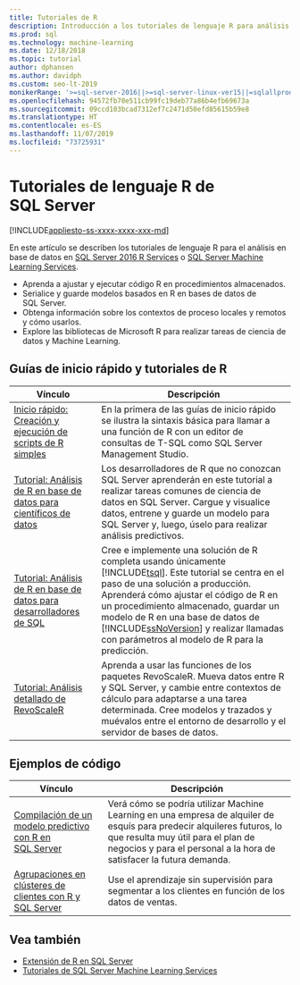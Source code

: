 ```yaml
---
title: Tutoriales de R
description: Introducción a los tutoriales de lenguaje R para análisis en base de datos de SQL Server.
ms.prod: sql
ms.technology: machine-learning
ms.date: 12/18/2018
ms.topic: tutorial
author: dphansen
ms.author: davidph
ms.custom: seo-lt-2019
monikerRange: '>=sql-server-2016||>=sql-server-linux-ver15||=sqlallproducts-allversions'
ms.openlocfilehash: 94572fb70e511cb99fc19deb77a86b4efb69673a
ms.sourcegitcommit: 09ccd103bcad7312ef7c2471d50efd85615b59e8
ms.translationtype: HT
ms.contentlocale: es-ES
ms.lasthandoff: 11/07/2019
ms.locfileid: "73725931"
---
```

# <a name="sql-server-r-language-tutorials"></a>Tutoriales de lenguaje R de SQL Server
[!INCLUDE[appliesto-ss-xxxx-xxxx-xxx-md](../../includes/appliesto-ss-xxxx-xxxx-xxx-md.md)]

En este artículo se describen los tutoriales de lenguaje R para el análisis en base de datos en [SQL Server 2016 R Services](../install/sql-r-services-windows-install.md) o [SQL Server Machine Learning Services](../install/sql-machine-learning-services-windows-install.md).

+ Aprenda a ajustar y ejecutar código R en procedimientos almacenados.
+ Serialice y guarde modelos basados en R en bases de datos de SQL Server.
+ Obtenga información sobre los contextos de proceso locales y remotos y cómo usarlos.
+ Explore las bibliotecas de Microsoft R para realizar tareas de ciencia de datos y Machine Learning.

<a name="bkmk_sqltutorials"></a>

## <a name="r-quickstarts-and-tutorials"></a>Guías de inicio rápido y tutoriales de R

| Vínculo | Descripción |
|------|-------------|
| [Inicio rápido: Creación y ejecución de scripts de R simples](quickstart-r-create-script.md) | En la primera de las guías de inicio rápido se ilustra la sintaxis básica para llamar a una función de R con un editor de consultas de T-SQL como SQL Server Management Studio. |
| [Tutorial: Análisis de R en base de datos para científicos de datos](../tutorials/walkthrough-data-science-end-to-end-walkthrough.md) | Los desarrolladores de R que no conozcan SQL Server aprenderán en este tutorial a realizar tareas comunes de ciencia de datos en SQL Server. Cargue y visualice datos, entrene y guarde un modelo para SQL Server y, luego, úselo para realizar análisis predictivos. |
| [Tutorial: Análisis de R en base de datos para desarrolladores de SQL](../tutorials/sqldev-in-database-r-for-sql-developers.md) | Cree e implemente una solución de R completa usando únicamente [!INCLUDE[tsql](../../includes/tsql-md.md)]. Este tutorial se centra en el paso de una solución a producción. Aprenderá cómo ajustar el código de R en un procedimiento almacenado, guardar un modelo de R en una base de datos de [!INCLUDE[ssNoVersion](../../includes/ssnoversion-md.md)] y realizar llamadas con parámetros al modelo de R para la predicción. |
| [Tutorial: Análisis detallado de RevoScaleR](deepdive-data-science-deep-dive-using-the-revoscaler-packages.md) | Aprenda a usar las funciones de los paquetes RevoScaleR. Mueva datos entre R y SQL Server, y cambie entre contextos de cálculo para adaptarse a una tarea determinada. Cree modelos y trazados y muévalos entre el entorno de desarrollo y el servidor de bases de datos. |

<a name ="bkmk_samples"></a>

## <a name="code-samples"></a>Ejemplos de código

| Vínculo | Descripción |
|------|-------------|
| [Compilación de un modelo predictivo con R en SQL Server](https://microsoft.github.io/sql-ml-tutorials/R/rentalprediction) | Verá cómo se podría utilizar Machine Learning en una empresa de alquiler de esquís para predecir alquileres futuros, lo que resulta muy útil para el plan de negocios y para el personal a la hora de satisfacer la futura demanda. |
| [Agrupaciones en clústeres de clientes con R y SQL Server](https://microsoft.github.io/sql-ml-tutorials/R/customerclustering/) | Use el aprendizaje sin supervisión para segmentar a los clientes en función de los datos de ventas. |

## <a name="see-also"></a>Vea también

+ [Extensión de R en SQL Server](../concepts/extension-r.md)
+ [Tutoriales de SQL Server Machine Learning Services](machine-learning-services-tutorials.md)

